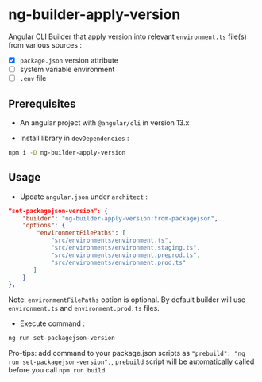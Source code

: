 # ng-builder-apply-version

Angular CLI Builder that apply version into relevant `environment.ts` file(s) from various sources :

- [x] `package.json` version attribute
- [ ] system variable environment
- [ ] `.env` file

## Prerequisites

- An angular project with `@angular/cli` in version 13.x

- Install library in `devDependencies` :

```bash
npm i -D ng-builder-apply-version
```

## Usage

- Update `angular.json` under `architect` :

```json
"set-packagejson-version": {
    "builder": "ng-builder-apply-version:from-packagejson",
    "options": {
        "environmentFilePaths": [
            "src/environments/environment.ts",
            "src/environments/environment.staging.ts",
            "src/environments/environment.preprod.ts",
            "src/environments/environment.prod.ts"
       ]
    }
},
```

Note: `environmentFilePaths` option is optional. By default builder will use `environment.ts` and `environment.prod.ts` files.

- Execute command :

```bash
ng run set-packagejson-version
```

Pro-tips: add command to your package.json scripts as `"prebuild": "ng run set-packagejson-version",`, `prebuild` script will be automatically called before you call `npm run build`.
